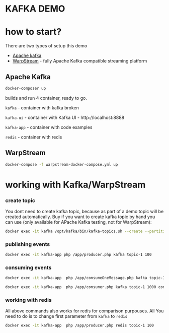 # KAFKA DEMO

# how to start?
There are two types of setup this demo
- [Apache kafka](https://kafka.apache.org/)
- [WarpStream](https://www.warpstream.com/) - fully Apache Kafka compatible streaming platform 

## Apache Kafka
```bash
docker-composer up
```

builds and run 4 container, ready to go. 

`kafka` - container with kafka broken

`kafka-ui` - container with Kafka UI - http://localhost:8888

`kafka-app` - container with code examples

`redis` - container with redis

## WarpStream

```bash
docker-compose -f warpstream-docker-compose.yml up
```

# working with Kafka/WarpStream

### create topic
You dont need to create kafka topic, because as part of a demo topic will be created automatically.
Buy if you want to create kafka topic by hand you can use (only available for APache Kafka testing, not for WarpStream):
```bash
docker exec -it kafka /opt/kafka/bin/kafka-topics.sh --create --partitions 10 --topic topic-1 --bootstrap-server localhost:9092
```

### publishing events

```bash
docker exec -it kafka-app php /app/producer.php kafka topic-1 100
```

### consuming events 

```bash
docker exec -it kafka-app  php /app/consumeOneMessage.php kafka topic-1
```

```bash
docker exec -it kafka-app  php /app/consumer.php kafka topic-1 1000 consumer1
```

### working with redis
All above commands also works for redis for comparison purpouses. All You need to do is to change first parameter from `kafka` to `redis`

```bash
docker exec -it kafka-app  php /app/producer.php redis topic-1 100
```





